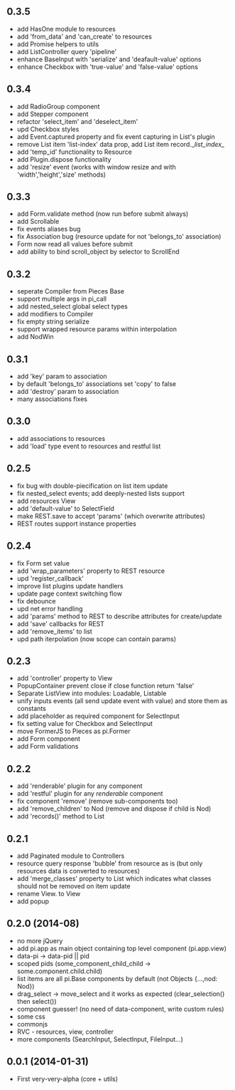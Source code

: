 ## 0.3.5
* add HasOne module to resources
* add 'from_data' and 'can_create' to resources
* add Promise helpers to utils
* add ListController query 'pipeline' 
* enhance BaseInput with 'serialize' and 'deafault-value' options
* enhance Checkbox with 'true-value' and 'false-value' options

## 0.3.4
* add RadioGroup component
* add Stepper component
* refactor 'select_item' and 'deselect_item'
* upd Checkbox styles 
* add Event.captured property and fix event capturing in List's plugin
* remove List item 'list-index' data prop, add List item record.\__list\_index\__
* add 'temp_id' functionality to Resource
* add Plugin.dispose functionality
* add 'resize' event (works with window resize and with 'width','height','size' methods)

## 0.3.3
* add Form.validate method (now run before submit always)
* add Scrollable
* fix events aliases bug
* fix Association bug (resource update for not 'belongs_to' association)
* Form now read all values before submit
* add ability to bind scroll_object by selector to ScrollEnd

## 0.3.2
* seperate Compiler from Pieces Base
* support multiple args in pi_call
* add nested_select global select types
* add modifiers to Compiler
* fix empty string serialize
* support wrapped resource params within interpolation
* add NodWin

## 0.3.1
* add 'key' param to association
* by default 'belongs_to' associations set 'copy' to false
* add 'destroy' param to association
* many associations fixes

## 0.3.0
* add associations to resources
* add 'load' type event to resources and restful list

## 0.2.5
* fix bug with double-piecification on list item update
* fix nested_select events; add deeply-nested lists support
* add resources View
* add 'default-value' to SelectField 
* make REST.save to accept 'params' (which overwrite attributes)
* REST routes support instance properties 

## 0.2.4
* fix Form set value 
* add 'wrap_parameters' property to REST resource
* upd 'register_callback'
* improve list plugins update handlers
* update page context switching flow 
* fix debounce
* upd net error handling
* add 'params' method to REST to describe attributes for create/update
* add 'save' callbacks for REST
* add 'remove_items' to list
* upd path iterpolation (now scope can contain params)

## 0.2.3
* add 'controller' property to View
* PopupContainer prevent close if close function return 'false' 
* Separate ListView into modules: Loadable, Listable
* unify inputs events (all send update event with value) and store them as constants
* add placeholder as required component for SelectInput
* fix setting value for Checkbox and SelectInput 
* move FormerJS to Pieces as pi.Former
* add Form component
* add Form validations

## 0.2.2
* add 'renderable' plugin for any component
* add 'restful' plugin for any _renderable_ component
* fix component 'remove' (remove sub-components too)
* add 'remove_children' to Nod (remove and dispose if child is Nod)
* add 'records()' method to List


## 0.2.1 
* add Paginated module to Controllers
* resource query response 'bubble' from resource as is (but only resources data is converted to resources)
* add 'merge_classes' property to List which indicates what classes should not be removed on item update
*  rename View.<Some> to <Some>View
*  add popup  

## 0.2.0 (2014-08)
* no more jQuery
* add pi.app as main object containing top level component (pi.app.view)
* data-pi -> data-pid || pid
* scoped pids (some_component_child_child -> some.component.child.child)
* list items are all pi.Base components by default (not Objects {...,nod: Nod})
* drag_select -> move_select and it works as expected (clear_selection() then select())
* component guesser! (no need of data-component, write custom rules)
* some css
* commonjs
* RVC - resources, view, controller
* more components (SearchInput, SelectInput, FileInput...)

## 0.0.1 (2014-01-31)
* First very-very-alpha (core + utils)